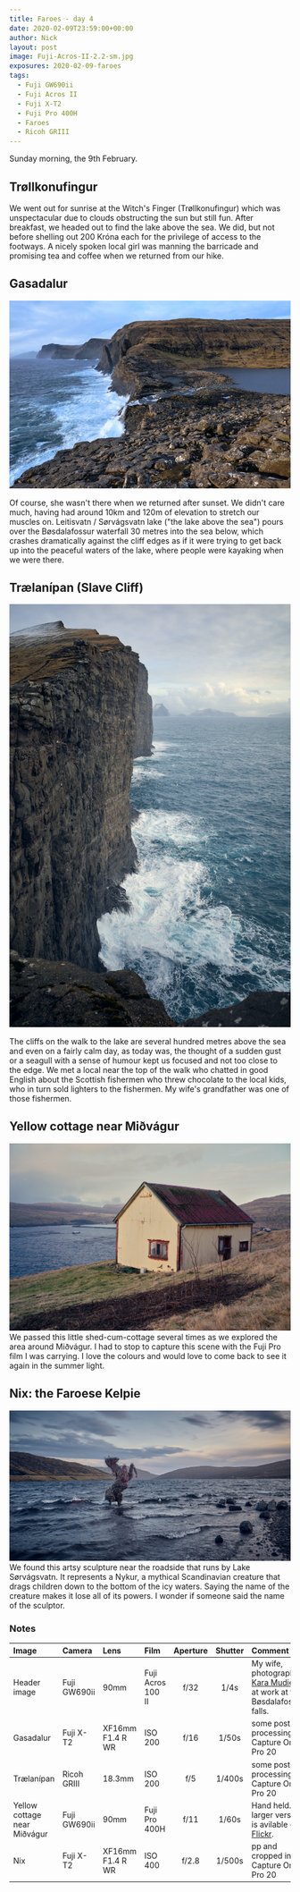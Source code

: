 ```yaml
---
title: Faroes - day 4
date: 2020-02-09T23:59:00+00:00
author: Nick
layout: post
image: Fuji-Acros-II-2.2-sm.jpg
exposures: 2020-02-09-faroes
tags:
  - Fuji GW690ii
  - Fuji Acros II
  - Fuji X-T2
  - Fuji Pro 400H
  - Faroes
  - Ricoh GRIII
---
```

Sunday morning, the 9th February. 

## Trøllkonufingur
We went out for sunrise at the Witch's Finger (Trøllkonufingur) which was unspectacular due to clouds obstructing the sun but still fun. After breakfast, we headed out to find the lake above the sea. We did, but not before shelling out 200 Króna each for the privilege of access to the footways. A nicely spoken local girl was manning the barricade and promising tea and coffee when we returned from our hike. 

## Gasadalur 
![](/img/DSF7255.jpg)

Of course, she wasn't there when we returned after sunset. We didn't care much, having had around 10km and 120m of elevation to stretch our muscles on. Leitisvatn / Sørvágsvatn lake ("the lake above the sea") pours over the Bøsdalafossur waterfall 30 metres into the sea below, which crashes dramatically against the cliff edges as if it were trying to get back up into the peaceful waters of the lake, where people were kayaking when we were there.

## Trælanípan (Slave Cliff)
![](/img/R0000482.jpg)

The cliffs on the walk to the lake are several hundred metres above the sea and even on a fairly calm day, as today was, the thought of a sudden gust or a seagull with a sense of humour kept us focused and not too close to the edge. We met a local near the top of the walk who chatted in good English about the Scottish fishermen who threw chocolate to the local kids, who in turn sold lighters to the fishermen. My wife's grandfather was one of those fishermen.

## Yellow cottage near Miðvágur
![](/img/yellow-cottage.jpg)
We passed this little shed-cum-cottage several times as we explored the area around Miðvágur. I had to stop to capture this scene with the Fuji Pro film I was carrying. I love the colours and would love to come back to see it again in the summer light.

## Nix: the Faroese Kelpie
![](/img/DSF7204.jpg)
We found this artsy sculpture near the roadside that runs by Lake Sørvágsvatn. It represents a Nykur, a mythical Scandinavian creature that drags children down to the bottom of the icy waters. Saying the name of the creature makes it lose all of its powers. I wonder if someone said the name of the sculptor.

### Notes

Image|Camera|Lens|Film|Aperture|Shutter|Comment
:----|:-----|:---|:---|:------:|:----:|:------
Header image|Fuji GW690ii|90mm|Fuji Acros 100 II|f/32|1/4s|My wife, photographer [Kara Mudie](http://karamudie.co.uk/), at work at the Bøsdalafossur falls.
Gasadalur|Fuji X-T2|XF16mm F1.4 R WR|ISO 200|f/16|1/50s|some post processing in Capture One Pro 20
Trælanípan|Ricoh GRIII|18.3mm|ISO 200|f/5|1/400s|some post processing in Capture One Pro 20
Yellow cottage near Miðvágur|Fuji GW690ii|90mm|Fuji Pro 400H|f/11|1/60s| Hand held. A larger version is avilable on [Flickr](https://flic.kr/p/2iv2vpU).
Nix|Fuji X-T2|XF16mm F1.4 R WR|ISO 400|f/2.8|1/500s|pp and cropped in Capture One Pro 20
